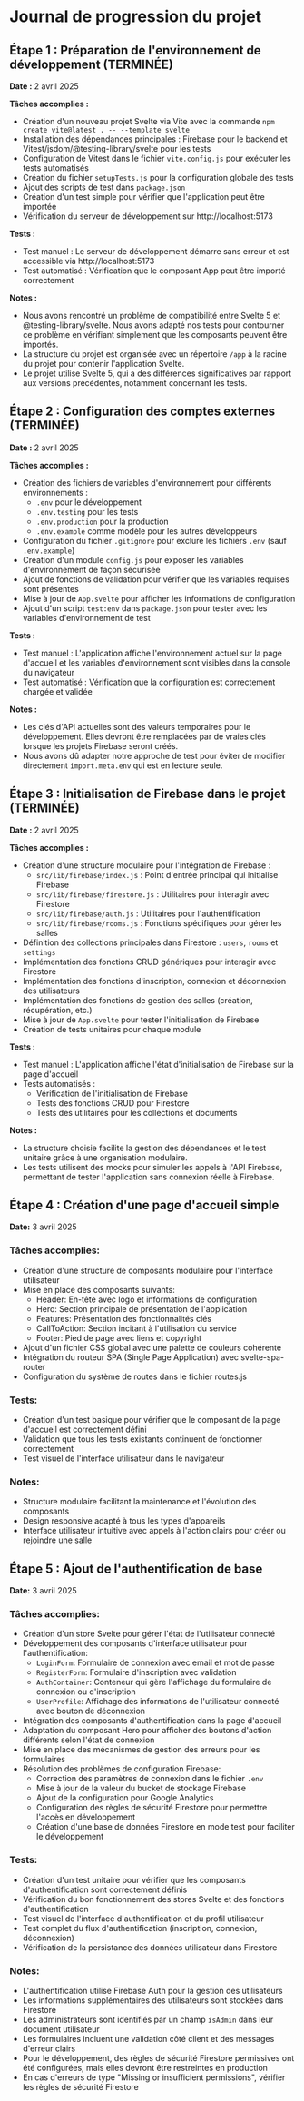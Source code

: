 # Journal de progression du projet

## Étape 1 : Préparation de l'environnement de développement (TERMINÉE)

**Date :** 2 avril 2025

**Tâches accomplies :**
- Création d'un nouveau projet Svelte via Vite avec la commande `npm create vite@latest . -- --template svelte`
- Installation des dépendances principales : Firebase pour le backend et Vitest/jsdom/@testing-library/svelte pour les tests
- Configuration de Vitest dans le fichier `vite.config.js` pour exécuter les tests automatisés
- Création du fichier `setupTests.js` pour la configuration globale des tests
- Ajout des scripts de test dans `package.json`
- Création d'un test simple pour vérifier que l'application peut être importée
- Vérification du serveur de développement sur http://localhost:5173

**Tests :**
- Test manuel : Le serveur de développement démarre sans erreur et est accessible via http://localhost:5173
- Test automatisé : Vérification que le composant App peut être importé correctement

**Notes :**
- Nous avons rencontré un problème de compatibilité entre Svelte 5 et @testing-library/svelte. Nous avons adapté nos tests pour contourner ce problème en vérifiant simplement que les composants peuvent être importés.
- La structure du projet est organisée avec un répertoire `/app` à la racine du projet pour contenir l'application Svelte.
- Le projet utilise Svelte 5, qui a des différences significatives par rapport aux versions précédentes, notamment concernant les tests.

## Étape 2 : Configuration des comptes externes (TERMINÉE)

**Date :** 2 avril 2025

**Tâches accomplies :**
- Création des fichiers de variables d'environnement pour différents environnements :
  - `.env` pour le développement
  - `.env.testing` pour les tests
  - `.env.production` pour la production
  - `.env.example` comme modèle pour les autres développeurs
- Configuration du fichier `.gitignore` pour exclure les fichiers `.env` (sauf `.env.example`)
- Création d'un module `config.js` pour exposer les variables d'environnement de façon sécurisée
- Ajout de fonctions de validation pour vérifier que les variables requises sont présentes
- Mise à jour de `App.svelte` pour afficher les informations de configuration
- Ajout d'un script `test:env` dans `package.json` pour tester avec les variables d'environnement de test

**Tests :**
- Test manuel : L'application affiche l'environnement actuel sur la page d'accueil et les variables d'environnement sont visibles dans la console du navigateur
- Test automatisé : Vérification que la configuration est correctement chargée et validée

**Notes :**
- Les clés d'API actuelles sont des valeurs temporaires pour le développement. Elles devront être remplacées par de vraies clés lorsque les projets Firebase seront créés.
- Nous avons dû adapter notre approche de test pour éviter de modifier directement `import.meta.env` qui est en lecture seule.

## Étape 3 : Initialisation de Firebase dans le projet (TERMINÉE)

**Date :** 2 avril 2025

**Tâches accomplies :**
- Création d'une structure modulaire pour l'intégration de Firebase :
  - `src/lib/firebase/index.js` : Point d'entrée principal qui initialise Firebase
  - `src/lib/firebase/firestore.js` : Utilitaires pour interagir avec Firestore
  - `src/lib/firebase/auth.js` : Utilitaires pour l'authentification
  - `src/lib/firebase/rooms.js` : Fonctions spécifiques pour gérer les salles
- Définition des collections principales dans Firestore : `users`, `rooms` et `settings`
- Implémentation des fonctions CRUD génériques pour interagir avec Firestore
- Implémentation des fonctions d'inscription, connexion et déconnexion des utilisateurs
- Implémentation des fonctions de gestion des salles (création, récupération, etc.)
- Mise à jour de `App.svelte` pour tester l'initialisation de Firebase
- Création de tests unitaires pour chaque module

**Tests :**
- Test manuel : L'application affiche l'état d'initialisation de Firebase sur la page d'accueil
- Tests automatisés :
  - Vérification de l'initialisation de Firebase
  - Tests des fonctions CRUD pour Firestore
  - Tests des utilitaires pour les collections et documents

**Notes :**
- La structure choisie facilite la gestion des dépendances et le test unitaire grâce à une organisation modulaire.
- Les tests utilisent des mocks pour simuler les appels à l'API Firebase, permettant de tester l'application sans connexion réelle à Firebase.

## Étape 4 : Création d'une page d'accueil simple
**Date:** 3 avril 2025

### Tâches accomplies:
- Création d'une structure de composants modulaire pour l'interface utilisateur
- Mise en place des composants suivants:
  - Header: En-tête avec logo et informations de configuration
  - Hero: Section principale de présentation de l'application
  - Features: Présentation des fonctionnalités clés
  - CallToAction: Section incitant à l'utilisation du service
  - Footer: Pied de page avec liens et copyright
- Ajout d'un fichier CSS global avec une palette de couleurs cohérente
- Intégration du routeur SPA (Single Page Application) avec svelte-spa-router
- Configuration du système de routes dans le fichier routes.js

### Tests:
- Création d'un test basique pour vérifier que le composant de la page d'accueil est correctement défini
- Validation que tous les tests existants continuent de fonctionner correctement
- Test visuel de l'interface utilisateur dans le navigateur

### Notes:
- Structure modulaire facilitant la maintenance et l'évolution des composants
- Design responsive adapté à tous les types d'appareils
- Interface utilisateur intuitive avec appels à l'action clairs pour créer ou rejoindre une salle

## Étape 5 : Ajout de l'authentification de base
**Date:** 3 avril 2025

### Tâches accomplies:
- Création d'un store Svelte pour gérer l'état de l'utilisateur connecté
- Développement des composants d'interface utilisateur pour l'authentification:
  - `LoginForm`: Formulaire de connexion avec email et mot de passe
  - `RegisterForm`: Formulaire d'inscription avec validation
  - `AuthContainer`: Conteneur qui gère l'affichage du formulaire de connexion ou d'inscription
  - `UserProfile`: Affichage des informations de l'utilisateur connecté avec bouton de déconnexion
- Intégration des composants d'authentification dans la page d'accueil
- Adaptation du composant Hero pour afficher des boutons d'action différents selon l'état de connexion
- Mise en place des mécanismes de gestion des erreurs pour les formulaires
- Résolution des problèmes de configuration Firebase:
  - Correction des paramètres de connexion dans le fichier `.env`
  - Mise à jour de la valeur du bucket de stockage Firebase
  - Ajout de la configuration pour Google Analytics
  - Configuration des règles de sécurité Firestore pour permettre l'accès en développement
  - Création d'une base de données Firestore en mode test pour faciliter le développement

### Tests:
- Création d'un test unitaire pour vérifier que les composants d'authentification sont correctement définis
- Vérification du bon fonctionnement des stores Svelte et des fonctions d'authentification
- Test visuel de l'interface d'authentification et du profil utilisateur
- Test complet du flux d'authentification (inscription, connexion, déconnexion)
- Vérification de la persistance des données utilisateur dans Firestore

### Notes:
- L'authentification utilise Firebase Auth pour la gestion des utilisateurs
- Les informations supplémentaires des utilisateurs sont stockées dans Firestore
- Les administrateurs sont identifiés par un champ `isAdmin` dans leur document utilisateur
- Les formulaires incluent une validation côté client et des messages d'erreur clairs
- Pour le développement, des règles de sécurité Firestore permissives ont été configurées, mais elles devront être restreintes en production
- En cas d'erreurs de type "Missing or insufficient permissions", vérifier les règles de sécurité Firestore
